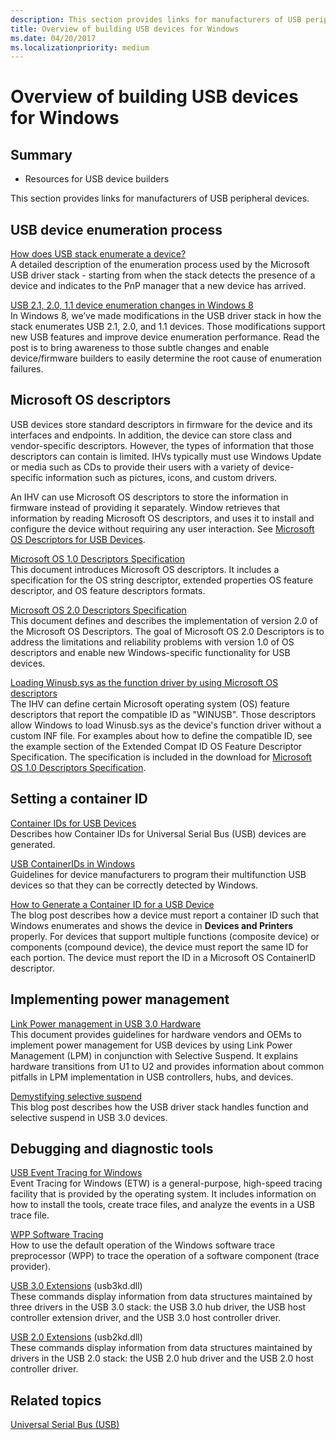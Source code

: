 ```yaml
---
description: This section provides links for manufacturers of USB peripheral devices.
title: Overview of building USB devices for Windows
ms.date: 04/20/2017
ms.localizationpriority: medium
---
```


# Overview of building USB devices for Windows

## Summary

* Resources for USB device builders

This section provides links for manufacturers of USB peripheral devices.

## USB device enumeration process

[How does USB stack enumerate a device?](https://go.microsoft.com/fwlink/p/?linkid=617517)  
A detailed description of the enumeration process used by the Microsoft USB driver stack - starting from when the stack detects the presence of a device and indicates to the PnP manager that a new device has arrived.

[USB 2.1, 2.0, 1.1 device enumeration changes in Windows 8](https://go.microsoft.com/fwlink/p/?linkid=617518)  
In Windows 8, we’ve made modifications in the USB driver stack in how the stack enumerates USB 2.1, 2.0, and 1.1 devices. Those modifications support new USB features and improve device enumeration performance. Read the post is to bring awareness to those subtle changes and enable device/firmware builders to easily determine the root cause of enumeration failures.

## Microsoft OS descriptors

USB devices store standard descriptors in firmware for the device and its interfaces and endpoints. In addition, the device can store class and vendor-specific descriptors. However, the types of information that those descriptors can contain is limited. IHVs typically must use Windows Update or media such as CDs to provide their users with a variety of device-specific information such as pictures, icons, and custom drivers.

An IHV can use Microsoft OS descriptors to store the information in firmware instead of providing it separately. Window retrieves that information by reading Microsoft OS descriptors, and uses it to install and configure the device without requiring any user interaction. See [Microsoft OS Descriptors for USB Devices](microsoft-defined-usb-descriptors.md).

[Microsoft OS 1.0 Descriptors Specification](/previous-versions/gg463179(v=msdn.10))  
This document introduces Microsoft OS descriptors. It includes a specification for the OS string descriptor, extended properties OS feature descriptor, and OS feature descriptors formats.

[Microsoft OS 2.0 Descriptors Specification](./microsoft-os-2-0-descriptors-specification.md)  
This document defines and describes the implementation of version 2.0 of the Microsoft OS Descriptors. The goal of Microsoft OS 2.0 Descriptors is to address the limitations and reliability problems with version 1.0 of OS descriptors and enable new Windows-specific functionality for USB devices.

[Loading Winusb.sys as the function driver by using Microsoft OS descriptors](automatic-installation-of-winusb.md)  
The IHV can define certain Microsoft operating system (OS) feature descriptors that report the compatible ID as "WINUSB". Those descriptors allow Windows to load Winusb.sys as the device's function driver without a custom INF file. For examples about how to define the compatible ID, see the example section of the Extended Compat ID OS Feature Descriptor Specification. The specification is included in the download for [Microsoft OS 1.0 Descriptors Specification](/previous-versions/gg463179(v=msdn.10)).

## Setting a container ID

[Container IDs for USB Devices](../install/how-usb-devices-are-assigned-container-ids.md)  
Describes how Container IDs for Universal Serial Bus (USB) devices are generated.

[USB ContainerIDs in Windows](usb-containerids-in-windows.md)  
Guidelines for device manufacturers to program their multifunction USB devices so that they can be correctly detected by Windows.

[How to Generate a Container ID for a USB Device](https://go.microsoft.com/fwlink/p/?linkid=617520)  
The blog post describes how a device must report a container ID such that Windows enumerates and shows the device in **Devices and Printers** properly. For devices that support multiple functions (composite device) or components (compound device), the device must report the same ID for each portion. The device must report the ID in a Microsoft OS ContainerID descriptor.

## Implementing power management

[Link Power management in USB 3.0 Hardware](link-power-management-in-usb-3-0-hardware.md)  
This document provides guidelines for hardware vendors and OEMs to implement power management for USB devices by using Link Power Management (LPM) in conjunction with Selective Suspend. It explains hardware transitions from U1 to U2 and provides information about common pitfalls in LPM implementation in USB controllers, hubs, and devices.

[Demystifying selective suspend](link-power-management-in-usb-3-0-hardware.md)  
This blog post describes how the USB driver stack handles function and selective suspend in USB 3.0 devices.

## Debugging and diagnostic tools

[USB Event Tracing for Windows](usb-event-tracing-for-windows.md)  
Event Tracing for Windows (ETW) is a general-purpose, high-speed tracing facility that is provided by the operating system. It includes information on how to install the tools, create trace files, and analyze the events in a USB trace file.

[WPP Software Tracing](../devtest/wpp-software-tracing.md)  
How to use the default operation of the Windows software trace preprocessor (WPP) to trace the operation of a software component (trace provider).

[USB 3.0 Extensions](../debugger/usb-3-extensions.md) (usb3kd.dll)  
These commands display information from data structures maintained by three drivers in the USB 3.0 stack: the USB 3.0 hub driver, the USB host controller extension driver, and the USB 3.0 host controller driver.

[USB 2.0 Extensions](../debugger/usb-2-0-extensions.md) (usb2kd.dll)  
These commands display information from data structures maintained by drivers in the USB 2.0 stack: the USB 2.0 hub driver and the USB 2.0 host controller driver.

## Related topics

[Universal Serial Bus (USB)](../index.yml)